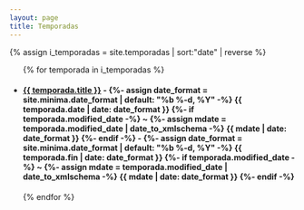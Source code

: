 ```yaml
---
layout: page
title: Temporadas
---
```

{% assign i_temporadas = site.temporadas | sort:"date" | reverse %}

<ul>
  {% for temporada in i_temporadas %}
    <li>
      <h4><a href="{{ temporada.url }}">{{ temporada.title }}</a> - {%- assign date_format = site.minima.date_format | default: "%b %-d, %Y" -%}
        <time class="dt-published" datetime="{{ temporada.date | date_to_xmlschema }}" itemprop="datePublished">
        {{ temporada.date | date: date_format }}
        </time>
        {%- if temporada.modified_date -%}
        ~ 
        {%- assign mdate = temporada.modified_date | date_to_xmlschema -%}
        <time class="dt-modified" datetime="{{ mdate }}" itemprop="dateModified">
            {{ mdate | date: date_format }}
        </time>
        {%- endif -%} - {%- assign date_format = site.minima.date_format | default: "%b %-d, %Y" -%}
        <time class="dt-published" datetime="{{ temporada.fin | date_to_xmlschema }}" itemprop="datePublished">
        {{ temporada.fin | date: date_format }}
        </time>
        {%- if temporada.modified_date -%}
        ~ 
        {%- assign mdate = temporada.modified_date | date_to_xmlschema -%}
        <time class="dt-modified" datetime="{{ mdate }}" itemprop="dateModified">
            {{ mdate | date: date_format }}
        </time>
        {%- endif -%}</h4>
    </li>
  {% endfor %}
</ul>